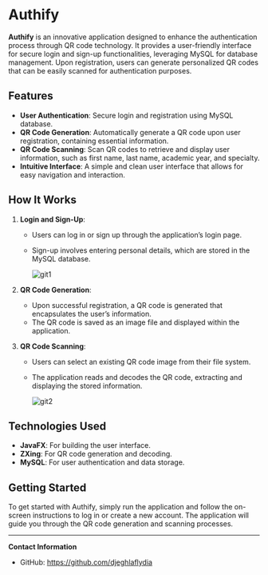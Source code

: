 # Authify

**Authify** is an innovative application designed to enhance the authentication process through QR code technology. It provides a user-friendly interface for secure login and sign-up functionalities, leveraging MySQL for database management. Upon registration, users can generate personalized QR codes that can be easily scanned for authentication purposes.

## Features

- **User Authentication**: Secure login and registration using MySQL database.
- **QR Code Generation**: Automatically generate a QR code upon user registration, containing essential information.
- **QR Code Scanning**: Scan QR codes to retrieve and display user information, such as first name, last name, academic year, and specialty.
- **Intuitive Interface**: A simple and clean user interface that allows for easy navigation and interaction.

## How It Works

1. **Login and Sign-Up**:
   - Users can log in or sign up through the application’s login page.
   - Sign-up involves entering personal details, which are stored in the MySQL database.
  
     ![git1](https://github.com/user-attachments/assets/a74e29df-55d2-4783-9ddf-8f2f46813db0)

2. **QR Code Generation**:
   - Upon successful registration, a QR code is generated that encapsulates the user’s information.
   - The QR code is saved as an image file and displayed within the application.

3. **QR Code Scanning**:
   - Users can select an existing QR code image from their file system.
   - The application reads and decodes the QR code, extracting and displaying the stored information.
  
     ![git2](https://github.com/user-attachments/assets/eac6a91b-734e-40e8-9dc2-afedc8f58d05)

## Technologies Used

- **JavaFX**: For building the user interface.
- **ZXing**: For QR code generation and decoding.
- **MySQL**: For user authentication and data storage.

## Getting Started

To get started with Authify, simply run the application and follow the on-screen instructions to log in or create a new account. The application will guide you through the QR code generation and scanning processes.


---

**Contact Information**
- GitHub: https://github.com/djeghlaflydia
